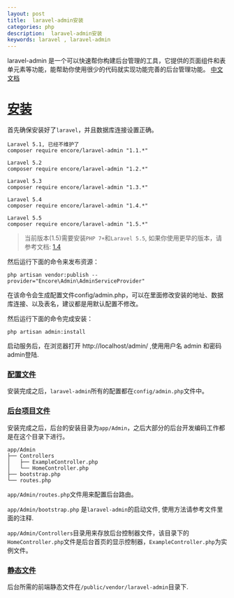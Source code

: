 ```yaml
---
layout: post
title:  laravel-admin安装
categories: php
description:  laravel-admin安装
keywords: laravel , laravel-admin
---
```



laravel-admin 是一个可以快速帮你构建后台管理的工具，它提供的页面组件和表单元素等功能，能帮助你使用很少的代码就实现功能完善的后台管理功能。
[中文文档](http://laravel-admin.org/docs/#/zh/)

# [安装](http://laravel-admin.org/docs/v1.4/#/zh/installation?id=%e5%ae%89%e8%a3%85)

首先确保安装好了`laravel`，并且数据库连接设置正确。
```
Laravel 5.1, 已经不维护了
composer require encore/laravel-admin "1.1.*"

Laravel 5.2
composer require encore/laravel-admin "1.2.*"

Laravel 5.3
composer require encore/laravel-admin "1.3.*"

Laravel 5.4
composer require encore/laravel-admin "1.4.*"

Laravel 5.5
composer require encore/laravel-admin "1.5.*"
```
> 当前版本(1.5)需要安装`PHP 7+`和`Laravel 5.5`, 如果你使用更早的版本，请参考文档: [1.4](http://laravel-admin.org/docs/v1.4/#/zh/)

然后运行下面的命令来发布资源：
```
php artisan vendor:publish --provider="Encore\Admin\AdminServiceProvider"
```
在该命令会生成配置文件config/admin.php，可以在里面修改安装的地址、数据库连接、以及表名，建议都是用默认配置不修改。

然后运行下面的命令完成安装：
```
php artisan admin:install
```
启动服务后，在浏览器打开 http://localhost/admin/ ,使用用户名 admin 和密码 admin登陆.

### [配置文件](http://laravel-admin.org/docs/#/zh/installation?id=%e9%85%8d%e7%bd%ae%e6%96%87%e4%bb%b6)

安装完成之后，`laravel-admin`所有的配置都在`config/admin.php`文件中。
### [后台项目文件](http://laravel-admin.org/docs/#/zh/installation?id=%e5%90%8e%e5%8f%b0%e9%a1%b9%e7%9b%ae%e6%96%87%e4%bb%b6)

安装完成之后，后台的安装目录为`app/Admin`，之后大部分的后台开发编码工作都是在这个目录下进行。

```
app/Admin
├── Controllers
│   ├── ExampleController.php
│   └── HomeController.php
├── bootstrap.php
└── routes.php
```
`app/Admin/routes.php`文件用来配置后台路由。

`app/Admin/bootstrap.php` 是`laravel-admin`的启动文件, 使用方法请参考文件里面的注释.

`app/Admin/Controllers`目录用来存放后台控制器文件，该目录下的`HomeController.php`文件是后台首页的显示控制器，`ExampleController.php`为实例文件。

### [静态文件](http://laravel-admin.org/docs/#/zh/installation?id=%e9%9d%99%e6%80%81%e6%96%87%e4%bb%b6)

后台所需的前端静态文件在`/public/vendor/laravel-admin`目录下.

